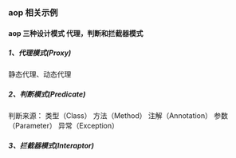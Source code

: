 ### aop 相关示例
#### aop 三种设计模式 代理，判断和拦截器模式

##### 1、代理模式(Proxy)
 静态代理、动态代理
 
##### 2、判断模式(Predicate)
判断来源：
 类型（Class）
 方法（Method）
 注解（Annotation）
 参数（Parameter）
 异常（Exception）

##### 3、拦截器模式(Interaptor)